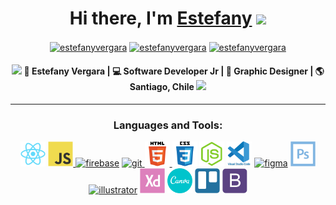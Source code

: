 <div align="center">
   <h1>Hi there, I'm <a href="https://estefany.codes"> Estefany</a> <img src="https://media.giphy.com/media/hvRJCLFzcasrR4ia7z/giphy.gif" width="25px"> </h1>

<p align="center">
<a href="https://www.linkedin.com/in/estefanyvergara96/" target="blank"><img align="center" src="https://raw.githubusercontent.com/rahuldkjain/github-profile-readme-generator/master/src/images/icons/Social/linked-in-alt.svg" alt="estefanyvergara" height="20" width="30" /></a>
<a href="https://www.facebook.com/vteffa/" target="blank"><img align="center" src="https://raw.githubusercontent.com/rahuldkjain/github-profile-readme-generator/master/src/images/icons/Social/facebook.svg" alt="estefanyvergara" height="20" width="30" /></a>
<a href="https://www.instagram.com/_teffak/" target="blank"><img align="center" src="https://raw.githubusercontent.com/rahuldkjain/github-profile-readme-generator/master/src/images/icons/Social/instagram.svg" alt="estefanyvergara" height="20" width="30" /></a>
</p>

<div align="center">
<h4><img src="https://media.giphy.com/media/WUlplcMpOCEmTGBtBW/giphy.gif" width="30"> 🙋 Estefany Vergara | 💻 Software Developer Jr | 🎨 Graphic Designer | 🌎 Santiago, Chile <img src="https://media.giphy.com/media/WUlplcMpOCEmTGBtBW/giphy.gif" width="30"></h3>
</div>

---

<h3 align="center">Languages and Tools:</h3>
<img src = "react.svg"  alt="react" width="40" height="40"/> 
<a href="https://developer.mozilla.org/en-US/docs/Web/JavaScript" target="_blank"> <img src="https://raw.githubusercontent.com/devicons/devicon/master/icons/javascript/javascript-original.svg" alt="javascript" width="40" height="40"/></a><a href="https://firebase.google.com/" target="_blank"> <img src="https://www.vectorlogo.zone/logos/firebase/firebase-icon.svg" alt="firebase" width="40" height="40"/></a> <a href="https://git-scm.com/" target="_blank"> <img src="https://www.vectorlogo.zone/logos/git-scm/git-scm-icon.svg" alt="git" width="40" height="40"/> </a><a href="https://www.w3.org/html/" target="_blank"> <img src="https://raw.githubusercontent.com/devicons/devicon/master/icons/html5/html5-original-wordmark.svg" alt="html5" width="40" height="40"/> </a><a href="https://www.w3schools.com/css/" target="_blank"> <img src="https://raw.githubusercontent.com/devicons/devicon/master/icons/css3/css3-original-wordmark.svg" alt="css3" width="40" height="40"/></a>
 <img src = "nodejs-plain.svg"  alt="Js" width="40" height="40"/> <img src = "vscode-original-wordmark.svg"  alt="vsCode" width="40" height="40"/>
<a href="https://www.figma.com/" target="_blank"> <img src="https://www.vectorlogo.zone/logos/figma/figma-icon.svg" alt="figma" width="40" height="40"/></a>
<a href="https://www.photoshop.com/en" target="_blank"><img src="https://raw.githubusercontent.com/devicons/devicon/master/icons/photoshop/photoshop-line.svg" alt="photoshop" width="40" height="40"/> </a> 
<a href="https://www.adobe.com/in/products/illustrator.html" target="_blank"> 
<img src="https://www.vectorlogo.zone/logos/adobe_illustrator/adobe_illustrator-icon.svg" alt="illustrator" width="40" height="40"/></a>
<img src = "xd-plain.svg"  alt="xd" width="40" height="40"/></a>
<img src = "canva-original.svg"  alt="canva" width="40" height="40"/> 
<img src = "trello-plain.svg"  alt="trello" width="40" height="40"> 
<img src = "bootstrap.svg"  alt="bootstrap" width="40" height="40"/> 


